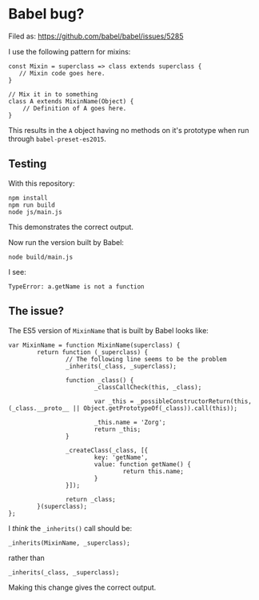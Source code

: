 # Babel bug?
Filed as: https://github.com/babel/babel/issues/5285

I use the following pattern for mixins:
```
const Mixin = superclass => class extends superclass {
   // Mixin code goes here.
}

// Mix it in to something
class A extends MixinName(Object) {
	// Definition of A goes here.
}
```

This results in the `A` object having no methods on it's prototype when run through `babel-preset-es2015`.

## Testing
With this repository:

```
npm install
npm run build
node js/main.js
```

This demonstrates the correct output.

Now run the version built by Babel:
```
node build/main.js
```

I see:
```
TypeError: a.getName is not a function
```

## The issue?
The ES5 version of `MixinName` that is built by Babel looks like:
```
var MixinName = function MixinName(superclass) {
        return function (_superclass) {
        		// The following line seems to be the problem
                _inherits(_class, _superclass);

                function _class() {
                        _classCallCheck(this, _class);

                        var _this = _possibleConstructorReturn(this, (_class.__proto__ || Object.getPrototypeOf(_class)).call(this));

                        _this.name = 'Zorg';
                        return _this;
                }

                _createClass(_class, [{
                        key: 'getName',
                        value: function getName() {
                                return this.name;
                        }
                }]);

                return _class;
        }(superclass);
};

```

I _think_ the `_inherits()` call should be:
```
_inherits(MixinName, _superclass);
```
rather than
```
_inherits(_class, _superclass);
```
Making this change gives the correct output.
